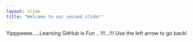 ```yaml
---
layout: slide
title: "Welcome to our second slide!"
---
```

Yipppeeee.....Learning GitHub is Fun .. !!!...!!!
Use the left arrow to go back!
